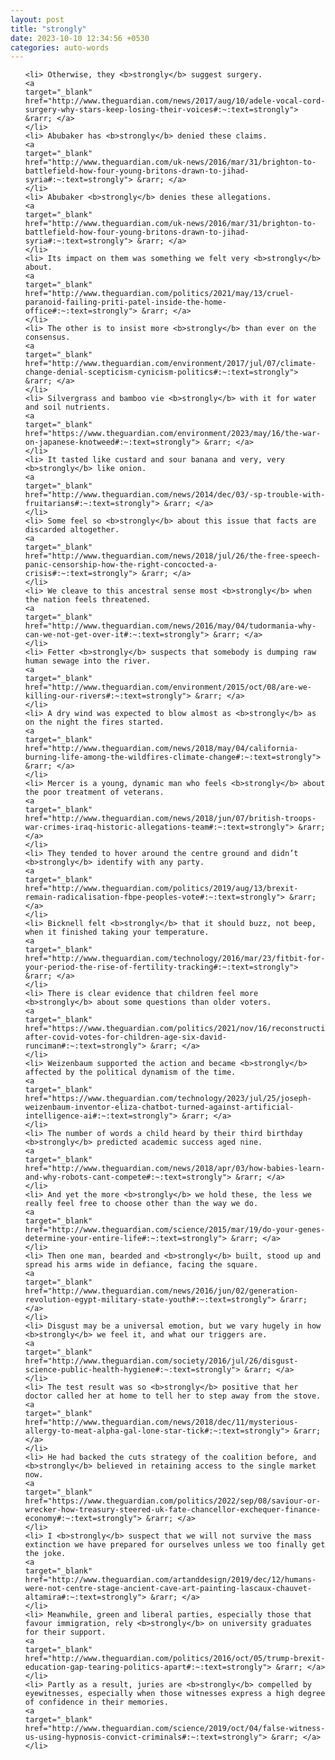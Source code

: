 ```yaml
---
layout: post
title: "strongly"
date: 2023-10-10 12:34:56 +0530
categories: auto-words
---
```

<ol>

    <li> Otherwise, they <b>strongly</b> suggest surgery.
    <a 
    target="_blank" 
    href="http://www.theguardian.com/news/2017/aug/10/adele-vocal-cord-surgery-why-stars-keep-losing-their-voices#:~:text=strongly"> &rarr; </a>
    </li>
    <li> Abubaker has <b>strongly</b> denied these claims.
    <a 
    target="_blank" 
    href="http://www.theguardian.com/uk-news/2016/mar/31/brighton-to-battlefield-how-four-young-britons-drawn-to-jihad-syria#:~:text=strongly"> &rarr; </a>
    </li>
    <li> Abubaker <b>strongly</b> denies these allegations.
    <a 
    target="_blank" 
    href="http://www.theguardian.com/uk-news/2016/mar/31/brighton-to-battlefield-how-four-young-britons-drawn-to-jihad-syria#:~:text=strongly"> &rarr; </a>
    </li>
    <li> Its impact on them was something we felt very <b>strongly</b> about.
    <a 
    target="_blank" 
    href="http://www.theguardian.com/politics/2021/may/13/cruel-paranoid-failing-priti-patel-inside-the-home-office#:~:text=strongly"> &rarr; </a>
    </li>
    <li> The other is to insist more <b>strongly</b> than ever on the consensus.
    <a 
    target="_blank" 
    href="http://www.theguardian.com/environment/2017/jul/07/climate-change-denial-scepticism-cynicism-politics#:~:text=strongly"> &rarr; </a>
    </li>
    <li> Silvergrass and bamboo vie <b>strongly</b> with it for water and soil nutrients.
    <a 
    target="_blank" 
    href="https://www.theguardian.com/environment/2023/may/16/the-war-on-japanese-knotweed#:~:text=strongly"> &rarr; </a>
    </li>
    <li> It tasted like custard and sour banana and very, very <b>strongly</b> like onion.
    <a 
    target="_blank" 
    href="http://www.theguardian.com/news/2014/dec/03/-sp-trouble-with-fruitarians#:~:text=strongly"> &rarr; </a>
    </li>
    <li> Some feel so <b>strongly</b> about this issue that facts are discarded altogether.
    <a 
    target="_blank" 
    href="http://www.theguardian.com/news/2018/jul/26/the-free-speech-panic-censorship-how-the-right-concocted-a-crisis#:~:text=strongly"> &rarr; </a>
    </li>
    <li> We cleave to this ancestral sense most <b>strongly</b> when the nation feels threatened.
    <a 
    target="_blank" 
    href="http://www.theguardian.com/news/2016/may/04/tudormania-why-can-we-not-get-over-it#:~:text=strongly"> &rarr; </a>
    </li>
    <li> Fetter <b>strongly</b> suspects that somebody is dumping raw human sewage into the river.
    <a 
    target="_blank" 
    href="http://www.theguardian.com/environment/2015/oct/08/are-we-killing-our-rivers#:~:text=strongly"> &rarr; </a>
    </li>
    <li> A dry wind was expected to blow almost as <b>strongly</b> as on the night the fires started.
    <a 
    target="_blank" 
    href="http://www.theguardian.com/news/2018/may/04/california-burning-life-among-the-wildfires-climate-change#:~:text=strongly"> &rarr; </a>
    </li>
    <li> Mercer is a young, dynamic man who feels <b>strongly</b> about the poor treatment of veterans.
    <a 
    target="_blank" 
    href="http://www.theguardian.com/news/2018/jun/07/british-troops-war-crimes-iraq-historic-allegations-team#:~:text=strongly"> &rarr; </a>
    </li>
    <li> They tended to hover around the centre ground and didn’t <b>strongly</b> identify with any party.
    <a 
    target="_blank" 
    href="http://www.theguardian.com/politics/2019/aug/13/brexit-remain-radicalisation-fbpe-peoples-vote#:~:text=strongly"> &rarr; </a>
    </li>
    <li> Bicknell felt <b>strongly</b> that it should buzz, not beep, when it finished taking your temperature.
    <a 
    target="_blank" 
    href="http://www.theguardian.com/technology/2016/mar/23/fitbit-for-your-period-the-rise-of-fertility-tracking#:~:text=strongly"> &rarr; </a>
    </li>
    <li> There is clear evidence that children feel more <b>strongly</b> about some questions than older voters.
    <a 
    target="_blank" 
    href="https://www.theguardian.com/politics/2021/nov/16/reconstruction-after-covid-votes-for-children-age-six-david-runciman#:~:text=strongly"> &rarr; </a>
    </li>
    <li> Weizenbaum supported the action and became <b>strongly</b> affected by the political dynamism of the time.
    <a 
    target="_blank" 
    href="https://www.theguardian.com/technology/2023/jul/25/joseph-weizenbaum-inventor-eliza-chatbot-turned-against-artificial-intelligence-ai#:~:text=strongly"> &rarr; </a>
    </li>
    <li> The number of words a child heard by their third birthday <b>strongly</b> predicted academic success aged nine.
    <a 
    target="_blank" 
    href="http://www.theguardian.com/news/2018/apr/03/how-babies-learn-and-why-robots-cant-compete#:~:text=strongly"> &rarr; </a>
    </li>
    <li> And yet the more <b>strongly</b> we hold these, the less we really feel free to choose other than the way we do.
    <a 
    target="_blank" 
    href="http://www.theguardian.com/science/2015/mar/19/do-your-genes-determine-your-entire-life#:~:text=strongly"> &rarr; </a>
    </li>
    <li> Then one man, bearded and <b>strongly</b> built, stood up and spread his arms wide in defiance, facing the square.
    <a 
    target="_blank" 
    href="http://www.theguardian.com/news/2016/jun/02/generation-revolution-egypt-military-state-youth#:~:text=strongly"> &rarr; </a>
    </li>
    <li> Disgust may be a universal emotion, but we vary hugely in how <b>strongly</b> we feel it, and what our triggers are.
    <a 
    target="_blank" 
    href="http://www.theguardian.com/society/2016/jul/26/disgust-science-public-health-hygiene#:~:text=strongly"> &rarr; </a>
    </li>
    <li> The test result was so <b>strongly</b> positive that her doctor called her at home to tell her to step away from the stove.
    <a 
    target="_blank" 
    href="http://www.theguardian.com/news/2018/dec/11/mysterious-allergy-to-meat-alpha-gal-lone-star-tick#:~:text=strongly"> &rarr; </a>
    </li>
    <li> He had backed the cuts strategy of the coalition before, and <b>strongly</b> believed in retaining access to the single market now.
    <a 
    target="_blank" 
    href="https://www.theguardian.com/politics/2022/sep/08/saviour-or-wrecker-how-treasury-steered-uk-fate-chancellor-exchequer-finance-economy#:~:text=strongly"> &rarr; </a>
    </li>
    <li> I <b>strongly</b> suspect that we will not survive the mass extinction we have prepared for ourselves unless we too finally get the joke.
    <a 
    target="_blank" 
    href="http://www.theguardian.com/artanddesign/2019/dec/12/humans-were-not-centre-stage-ancient-cave-art-painting-lascaux-chauvet-altamira#:~:text=strongly"> &rarr; </a>
    </li>
    <li> Meanwhile, green and liberal parties, especially those that favour immigration, rely <b>strongly</b> on university graduates for their support.
    <a 
    target="_blank" 
    href="http://www.theguardian.com/politics/2016/oct/05/trump-brexit-education-gap-tearing-politics-apart#:~:text=strongly"> &rarr; </a>
    </li>
    <li> Partly as a result, juries are <b>strongly</b> compelled by eyewitnesses, especially when those witnesses express a high degree of confidence in their memories.
    <a 
    target="_blank" 
    href="http://www.theguardian.com/science/2019/oct/04/false-witness-us-using-hypnosis-convict-criminals#:~:text=strongly"> &rarr; </a>
    </li>